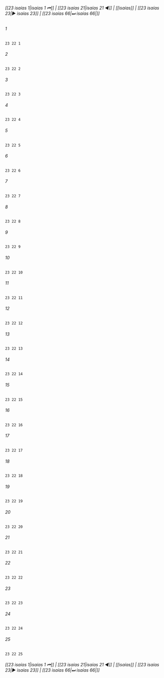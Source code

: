 
###### [[23 isaías 1|isaías 1 ⏮]] | [[23 isaías 21|isaías 21 ◀]] | [[isaías]] | [[23 isaías 23|▶ isaías 23]] | [[23 isaías 66|⏭ isaías 66|]]

###### 1
``` verse
23 22 1 
```
###### 2
``` verse
23 22 2 
```
###### 3
``` verse
23 22 3 
```
###### 4
``` verse
23 22 4 
```
###### 5
``` verse
23 22 5 
```
###### 6
``` verse
23 22 6 
```
###### 7
``` verse
23 22 7 
```
###### 8
``` verse
23 22 8 
```
###### 9
``` verse
23 22 9 
```
###### 10
``` verse
23 22 10 
```
###### 11
``` verse
23 22 11 
```
###### 12
``` verse
23 22 12 
```
###### 13
``` verse
23 22 13 
```
###### 14
``` verse
23 22 14 
```
###### 15
``` verse
23 22 15 
```
###### 16
``` verse
23 22 16 
```
###### 17
``` verse
23 22 17 
```
###### 18
``` verse
23 22 18 
```
###### 19
``` verse
23 22 19 
```
###### 20
``` verse
23 22 20 
```
###### 21
``` verse
23 22 21 
```
###### 22
``` verse
23 22 22 
```
###### 23
``` verse
23 22 23 
```
###### 24
``` verse
23 22 24 
```
###### 25
``` verse
23 22 25 
```

###### [[23 isaías 1|isaías 1 ⏮]] | [[23 isaías 21|isaías 21 ◀]] | [[isaías]] | [[23 isaías 23|▶ isaías 23]] | [[23 isaías 66|⏭ isaías 66|]]

